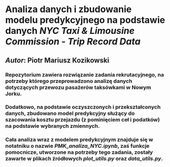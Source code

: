# Analiza danych i zbudowanie modelu predykcyjnego na podstawie danych *NYC Taxi & Limousine Commission - Trip Record Data*

## *Autor*: Piotr Mariusz Kozikowski

### Repozytorium zawiera rozwiązanie zadania rekrutacyjnego, na potrzeby którego przeprowadzono analizę danych dotyczących przewozu pasażerów taksówkami w Nowym Jorku.
### Dodatkowo, na podstawie oczyszczonych i przekształconych danych, zbudowano model predykcyjny służący do szacowania kosztu przejazdu (z pominięciem ceł i podatków) na podstawie wybranych zmiennych.

### Cała analiza wraz z modelem predykcyjnym znajduje się w notatniku o nazwie *PMK_analiza_NYC.ipynb*, zaś funkcje pomocnicze, utworzone na potrzeby tego zadania, zostały zawarte w plikach źródłowych *plot_utils.py* oraz *data_utils.py*.



